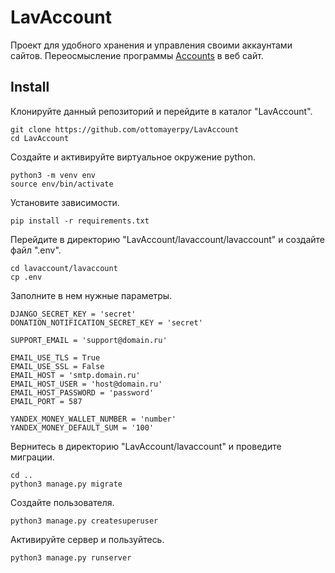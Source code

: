 # LavAccount
Проект для удобного хранения и управления своими аккаунтами сайтов. Переосмысление программы [Accounts](https://github.com/ottomayerpy/Accounts) в веб сайт.

## Install

Клонируйте данный репозиторий и перейдите в каталог "LavAccount".
```
git clone https://github.com/ottomayerpy/LavAccount
cd LavAccount
```
Создайте и активируйте виртуальное окружение python.
```
python3 -m venv env
source env/bin/activate
```
Установите зависимости.
```
pip install -r requirements.txt
```
Перейдите в директорию "LavAccount/lavaccount/lavaccount" и создайте файл ".env".
```
cd lavaccount/lavaccount
cp .env
```
Заполните в нем нужные параметры.
```
DJANGO_SECRET_KEY = 'secret'
DONATION_NOTIFICATION_SECRET_KEY = 'secret'

SUPPORT_EMAIL = 'support@domain.ru'

EMAIL_USE_TLS = True
EMAIL_USE_SSL = False
EMAIL_HOST = 'smtp.domain.ru'
EMAIL_HOST_USER = 'host@domain.ru'
EMAIL_HOST_PASSWORD = 'password'
EMAIL_PORT = 587

YANDEX_MONEY_WALLET_NUMBER = 'number'
YANDEX_MONEY_DEFAULT_SUM = '100'
```
Вернитесь в директорию "LavAccount/lavaccount" и проведите миграции.
```
cd ..
python3 manage.py migrate
```
Создайте пользователя.
```
python3 manage.py createsuperuser
```
Активируйте сервер и пользуйтесь.
```
python3 manage.py runserver
```
